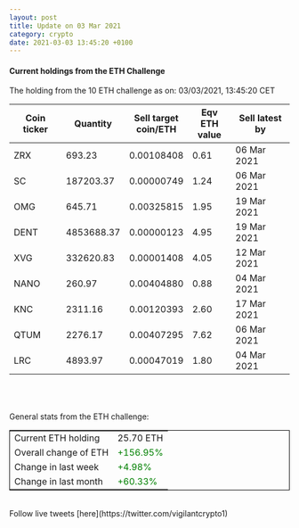 ```yaml
---
layout: post
title: Update on 03 Mar 2021
category: crypto
date: 2021-03-03 13:45:20 +0100
---
```

<!-- Global site tag (gtag.js) - Google Analytics -->
<script async src="https://www.googletagmanager.com/gtag/js?id=UA-103831149-5"></script>
<script>
  window.dataLayer = window.dataLayer || [];
  function gtag(){dataLayer.push(arguments);}
  gtag('js', new Date());

  gtag('config', 'UA-103831149-5');
</script>


#### Current holdings from the ETH Challenge

The holding from the 10 ETH challenge as on: 03/03/2021, 13:45:20 CET

|Coin ticker|Quantity|Sell target<br>coin/ETH|Eqv ETH<br>value|Sell latest by|
|-----------|--------|-----------|-----------|--------------|
ZRX|693.23|  0.00108408|0.61|06 Mar 2021|
SC|187203.37|  0.00000749|1.24|06 Mar 2021|
OMG|645.71|  0.00325815|1.95|19 Mar 2021|
DENT|4853688.37|  0.00000123|4.95|19 Mar 2021|
XVG|332620.83|  0.00001408|4.05|12 Mar 2021|
NANO|260.97|  0.00404880|0.88|04 Mar 2021|
KNC|2311.16|  0.00120393|2.60|17 Mar 2021|
QTUM|2276.17|  0.00407295|7.62|06 Mar 2021|
LRC|4893.97|  0.00047019|1.80|04 Mar 2021|

<br>
<br>
<br>
General stats from the ETH challenge:

<table style="border:1px solid black;margin-left:auto;margin-right:auto;">
	<tbody>
	<tr>
		<td>Current ETH holding</td>
		<td>     25.70 ETH</td>
	</tr>
	<tr>
		<td>Overall change of ETH</td>
		<td><font color="green">+156.95%</font></td>
	</tr>
	<tr>
		<td>Change in last week</td>
		<td><font color="green">+4.98%</font></td>
	</tr>
	<tr>
		<td>Change in last month</td>
		<td><font color="green">+60.33%</font></td>
	</tr>
	</tbody>
</table>

<br>
Follow live tweets [here](https://twitter.com/vigilantcrypto1)
<br>
<br>